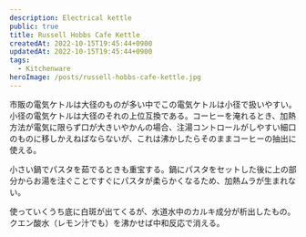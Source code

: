 ```yaml
---
description: Electrical kettle
public: true
title: Russell Hobbs Cafe Kettle
createdAt: 2022-10-15T19:45:44+0900
updatedAt: 2022-10-15T19:45:44+0900
tags:
  - Kitchenware
heroImage: /posts/russell-hobbs-cafe-kettle.jpg
---
```


市販の電気ケトルは大径のものが多い中でこの電気ケトルは小径で扱いやすい。小径の電気ケトルは大径のそれの上位互換である。コーヒーを淹れるとき、加熱方法が電気に限らず口が大きいやかんの場合、注湯コントロールがしやすい細口のものに移しかえねばならないが、これは沸かしたらそのままコーヒーの抽出に使える。

小さい鍋でパスタを茹でるときも重宝する。鍋にパスタをセットした後に上の部分からお湯を注ぐことですぐにパスタが柔らかくなるため、加熱ムラが生まれない。

使っていくうち底に白斑が出てくるが、水道水中のカルキ成分が析出したもの。クエン酸水（レモン汁でも）を沸かせば中和反応で消える。
